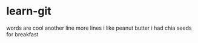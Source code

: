 # learn-git
words are cool
another line
more lines
i like peanut butter
i had chia seeds for breakfast